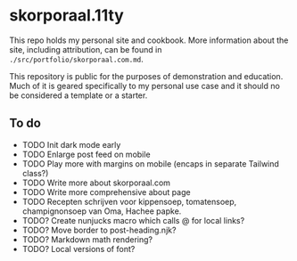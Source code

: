 # skorporaal.11ty

This repo holds my personal site and cookbook. More information about the site, including attribution, can be found in `./src/portfolio/skorporaal.com.md`.

This repository is public for the purposes of demonstration and education. Much of it is geared specifically to my personal use case and it should no be considered a template or a starter.

## To do

- TODO Init dark mode early
- TODO Enlarge post feed on mobile
- TODO Play more with margins on mobile (encaps in separate Tailwind class?)
- TODO Write more about skorporaal.com
- TODO Write more comprehensive about page
- TODO Recepten schrijven voor kippensoep, tomatensoep, champignonsoep van Oma, Hachee papke.
- TODO? Create nunjucks macro which calls @ for local links?
- TODO? Move border to post-heading.njk?
- TODO? Markdown math rendering?
- TODO? Local versions of font?
